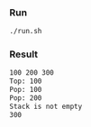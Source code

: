 ### Run

```bash
./run.sh
```

### Result

```bash
100 200 300
Top: 100
Pop: 100
Pop: 200
Stack is not empty
300
```
